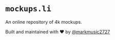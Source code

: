 # `mockups.li`

An online repository of 4k mockups.

Built and maintained with ❤️ by [@markmusic2727](https://twitter.com/MarkMusic2727)